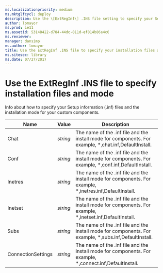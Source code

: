 ```yaml
---
ms.localizationpriority: medium
ms.mktglfcycl: deploy
description: Use the \[ExtRegInf\] .INS file setting to specify your Setup information (.inf) files and the installation mode for your custom components.
author: lomayor
ms.prod: ie11
ms.assetid: 53148422-d784-44dc-811d-ef814b86a4c6
ms.reviewer: 
manager: dansimp
ms.author: lomayor
title: Use the ExtRegInf .INS file to specify your installation files and mode (Internet Explorer Administration Kit 11 for IT Pros)
ms.sitesec: library
ms.date: 07/27/2017
---
```



# Use the ExtRegInf .INS file to specify installation files and mode
Info about how to specify your Setup information (.inf) files and the installation mode for your custom components.

|Name       |Value    |Description                                                                                                       |
|-----------|---------|------------------------------------------------------------------------------------------------------------------|
|Chat       |*string* |The name of the .inf file and the install mode for components. For example, *,chat.inf,DefaultInstall.            |
|Conf       |*string* |The name of the .inf file and the install mode for components. For example, *,conf.inf,DefaultInstall.            |
|Inetres    |*string* |The name of the .inf file and the install mode for components. For example, *,inetres.inf,DefaultInstall.         |
|Inetset    |*string* |The name of the .inf file and the install mode for components. For example, *,inetset.inf,DefaultInstall.         |
|Subs       |*string* |The name of the .inf file and the install mode for components. For example, *,subs.inf,DefaultInstall.            |
|ConnectionSettings |*string* |The name of the .inf file and the install mode for components. For example, *,connect.inf,DefaultInstall. |

